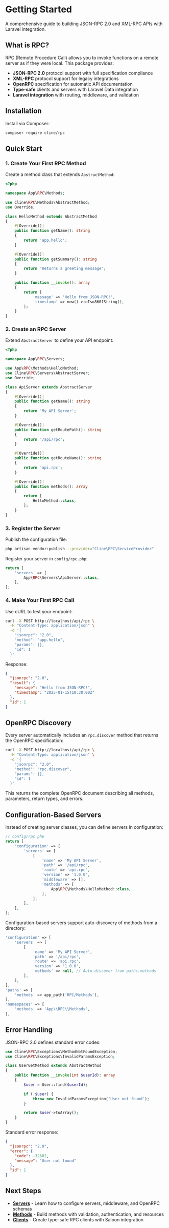 # Getting Started

A comprehensive guide to building JSON-RPC 2.0 and XML-RPC APIs with Laravel integration.

## What is RPC?

RPC (Remote Procedure Call) allows you to invoke functions on a remote server as if they were local. This package provides:

- **JSON-RPC 2.0** protocol support with full specification compliance
- **XML-RPC** protocol support for legacy integrations
- **OpenRPC** specification for automatic API documentation
- **Type-safe** clients and servers with Laravel Data integration
- **Laravel integration** with routing, middleware, and validation

## Installation

Install via Composer:

```bash
composer require cline/rpc
```

## Quick Start

### 1. Create Your First RPC Method

Create a method class that extends `AbstractMethod`:

```php
<?php

namespace App\RPC\Methods;

use Cline\RPC\Methods\AbstractMethod;
use Override;

class HelloMethod extends AbstractMethod
{
    #[Override()]
    public function getName(): string
    {
        return 'app.hello';
    }

    #[Override()]
    public function getSummary(): string
    {
        return 'Returns a greeting message';
    }

    public function __invoke(): array
    {
        return [
            'message' => 'Hello from JSON-RPC!',
            'timestamp' => now()->toIso8601String(),
        ];
    }
}
```

### 2. Create an RPC Server

Extend `AbstractServer` to define your API endpoint:

```php
<?php

namespace App\RPC\Servers;

use App\RPC\Methods\HelloMethod;
use Cline\RPC\Servers\AbstractServer;
use Override;

class ApiServer extends AbstractServer
{
    #[Override()]
    public function getName(): string
    {
        return 'My API Server';
    }

    #[Override()]
    public function getRoutePath(): string
    {
        return '/api/rpc';
    }

    #[Override()]
    public function getRouteName(): string
    {
        return 'api.rpc';
    }

    #[Override()]
    public function methods(): array
    {
        return [
            HelloMethod::class,
        ];
    }
}
```

### 3. Register the Server

Publish the configuration file:

```bash
php artisan vendor:publish --provider="Cline\RPC\ServiceProvider"
```

Register your server in `config/rpc.php`:

```php
return [
    'servers' => [
        App\RPC\Servers\ApiServer::class,
    ],
];
```

### 4. Make Your First RPC Call

Use cURL to test your endpoint:

```bash
curl -X POST http://localhost/api/rpc \
  -H "Content-Type: application/json" \
  -d '{
    "jsonrpc": "2.0",
    "method": "app.hello",
    "params": {},
    "id": 1
  }'
```

Response:

```json
{
  "jsonrpc": "2.0",
  "result": {
    "message": "Hello from JSON-RPC!",
    "timestamp": "2025-01-15T10:30:00Z"
  },
  "id": 1
}
```

## OpenRPC Discovery

Every server automatically includes an `rpc.discover` method that returns the OpenRPC specification:

```bash
curl -X POST http://localhost/api/rpc \
  -H "Content-Type: application/json" \
  -d '{
    "jsonrpc": "2.0",
    "method": "rpc.discover",
    "params": {},
    "id": 1
  }'
```

This returns the complete OpenRPC document describing all methods, parameters, return types, and errors.

## Configuration-Based Servers

Instead of creating server classes, you can define servers in configuration:

```php
// config/rpc.php
return [
    'configuration' => [
        'servers' => [
            [
                'name' => 'My API Server',
                'path' => '/api/rpc',
                'route' => 'api.rpc',
                'version' => '1.0.0',
                'middleware' => [],
                'methods' => [
                    App\RPC\Methods\HelloMethod::class,
                ],
            ],
        ],
    ],
];
```

Configuration-based servers support auto-discovery of methods from a directory:

```php
'configuration' => [
    'servers' => [
        [
            'name' => 'My API Server',
            'path' => '/api/rpc',
            'route' => 'api.rpc',
            'version' => '1.0.0',
            'methods' => null, // Auto-discover from paths.methods
        ],
    ],
],
'paths' => [
    'methods' => app_path('RPC/Methods'),
],
'namespaces' => [
    'methods' => 'App\\RPC\\Methods',
],
```

## Error Handling

JSON-RPC 2.0 defines standard error codes:

```php
use Cline\RPC\Exceptions\MethodNotFoundException;
use Cline\RPC\Exceptions\InvalidParamsException;

class UserGetMethod extends AbstractMethod
{
    public function __invoke(int $userId): array
    {
        $user = User::find($userId);

        if (!$user) {
            throw new InvalidParamsException('User not found');
        }

        return $user->toArray();
    }
}
```

Standard error response:

```json
{
  "jsonrpc": "2.0",
  "error": {
    "code": -32602,
    "message": "User not found"
  },
  "id": 1
}
```

## Next Steps

- **[Servers](servers.md)** - Learn how to configure servers, middleware, and OpenRPC schemas
- **[Methods](methods.md)** - Build methods with validation, authentication, and resources
- **[Clients](clients.md)** - Create type-safe RPC clients with Saloon integration
